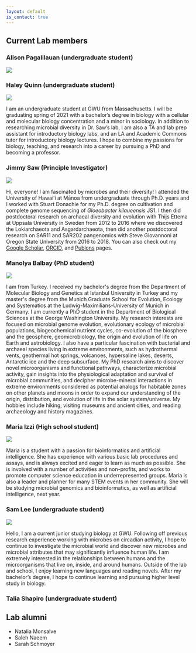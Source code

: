 ```yaml
---
layout: default
is_contact: true
---
```


## Current Lab members

### Alison Pagalilauan (undergraduate student)

<img class="profile-picture" src="images/ap.jpg">

### Haley Quinn (undergraduate student)

<img class="profile-picture" src="images/hq.jpg">

I am an undergraduate student at GWU from Massachusetts. I will be graduating spring of 2021 with a bachelor’s degree in biology with a cellular and molecular biology concentration and a minor in sociology. In addition to researching microbial diversity in Dr. Saw’s lab, I am also a TA and lab prep assistant for introductory biology labs, and an LA and Academic Commons tutor for introductory biology lectures. I hope to combine my passions for biology, teaching, and research into a career by pursuing a PhD and becoming a professor.

### Jimmy Saw (Principle Investigator)

<img class="profile-picture" src="images/js2.jpg">

Hi, everyone! I am fascinated by microbes and their diversity! I attended the University of Hawaiʻi at Mānoa from undergraduate through Ph.D. years and I worked with Stuart Donachie for my Ph.D. degree on cultivation and complete genome sequencing of *Gloeobacter kilaueensis* JS1.
I then did postdoctoral research on archaeal diversity and evolution with Thijs Ettema at Uppsala University in Sweden from 2012 to 2016 where we discovered the Lokiarchaeota and Asgardarchaeota, then did another postdoctoral research on SAR11 and SAR202 pangenomics with Steve Giovannoni at Oregon State University from 2016 to 2018.
You can also check out my [Google Scholar](https://scholar.google.com/citations?user=9Vx-JTgAAAAJ&hl=en&oi=ao), [ORCID](https://orcid.org/0000-0001-8353-3854), and [Publons](https://publons.com/researcher/1441615/jimmy-saw/) pages.

### Manolya Balbay (PhD student)

<img class="profile-picture" src="images/mb.jpg">

I am from Turkey. I received my bachelor's degree from the Department of Molecular Biology and Genetics at Istanbul University in Turkey and my master's degree from the Munich Graduate School for Evolution, Ecology and Systematics at the Ludwig-Maximilians-University of Munich in Germany. I am currently a PhD student in the Department of Biological Sciences at the George Washington University. My research interests are focused on microbial genome evolution, evolutionary ecology of microbial populations, biogeochemical nutrient cycles, co-evolution of the biosphere and the geosphere, geomicrobiology, the origin and evolution of life on Earth and astrobiology. I also have a particular fascination with bacterial and archaeal species living in extreme environments, such as hydrothermal vents, geothermal hot springs, volcanoes, hypersaline lakes, deserts, Antarctic ice and the deep subsurface. My PhD research aims to discover novel microorganisms and functional pathways, characterize microbial activity, gain insights into the physiological adaptation and survival of microbial communities, and decipher microbe-mineral interactions in extreme environments considered as potential analogs for habitable zones on other planets and moons in order to expand our understanding of the origin, distribution, and evolution of life in the solar system/universe. My hobbies include hiking, visiting museums and ancient cities, and reading archaeology and history magazines.

### Maria Izzi (High school student)

<img class="profile-picture" src="images/mi2.png">

Maria is a student with a passion for bioinformatics and artificial intelligence. She has experience with various basic lab procedures and assays, and is always excited and eager to learn as much as possible. She is involved with a number of activities and non-profits, and works to promote computer science education in underrepresented groups. Maria is also a leader and planner for many STEM events in her community. She will be studying microbial genomics and bioinformatics, as well as artificial intelligence, next year.

### Sam Lee (undergraduate student)

<img class="profile-picture" src="images/sl.jpg">

Hello, I am a current junior studying biology at GWU. Following off previous research experience working with microbes on circadian activity, I hope to continue to investigate the microbial world and discover new microbes and microbial attributes that may significantly influence human life. I am extremely interested in the relationships between humans and the microorganisms that live on, inside, and around humans. Outside of the lab and school, I enjoy learning new languages and reading novels. After my bachelor’s degree, I hope to continue learning and pursuing higher level study in biology.

### Talia Shapiro (undergraduate student)

## Lab alumni

  - Natalia Monsalve
  - Saleh Naeem
  - Sarah Schmoyer
